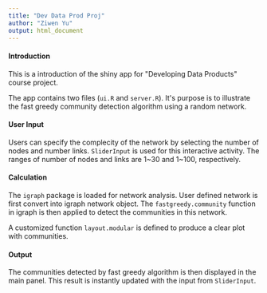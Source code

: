```yaml
---
title: "Dev Data Prod Proj"
author: "Ziwen Yu"
output: html_document
---
```

#### Introduction
This is a introduction of the shiny app for "Developing Data Products" course project.

The app contains two files (`ui.R` and `server.R`). It's purpose is to illustrate the fast greedy community detection algorithm using a random network. 

#### User Input
Users can specify the complecity of the network by selecting the number of nodes and number links. `SliderInput` is used for this interactive activity. The ranges of number of nodes and links are 1~30 and 1~100, respectively.

#### Calculation
The `igraph` package is loaded for network analysis. User defined network is first convert into igraph network object. The `fastgreedy.community` function in igraph is then applied to detect the communities in this network. 

A customized function `layout.modular` is defined to produce a clear plot with communities. 

#### Output
The communities detected by fast greedy algorithm is then displayed in the main panel. This result is instantly updated with the input from `SliderInput`.
